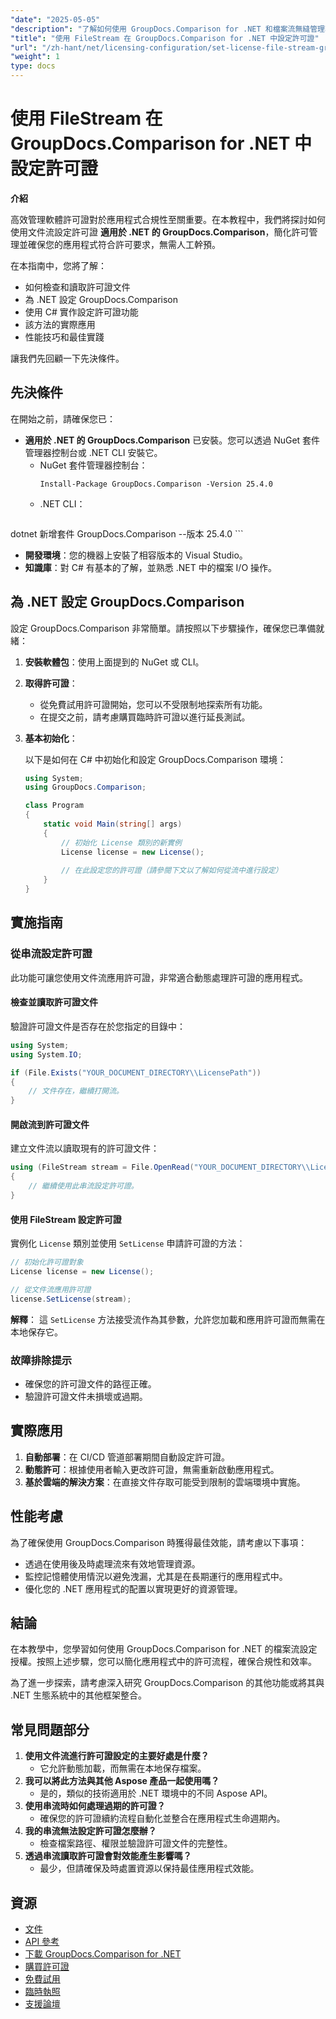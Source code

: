 ```yaml
---
"date": "2025-05-05"
"description": "了解如何使用 GroupDocs.Comparison for .NET 和檔案流無縫管理軟體授權。本指南提供程式碼範例和最佳實務。"
"title": "使用 FileStream 在 GroupDocs.Comparison for .NET 中設定許可證"
"url": "/zh-hant/net/licensing-configuration/set-license-file-stream-groupdocs-comparison-dotnet/"
"weight": 1
type: docs
---
```

# 使用 FileStream 在 GroupDocs.Comparison for .NET 中設定許可證

**介紹**

高效管理軟體許可證對於應用程式合規性至關重要。在本教程中，我們將探討如何使用文件流設定許可證 **適用於 .NET 的 GroupDocs.Comparison**，簡化許可管理並確保您的應用程式符合許可要求，無需人工幹預。

在本指南中，您將了解：
- 如何檢查和讀取許可證文件
- 為 .NET 設定 GroupDocs.Comparison
- 使用 C# 實作設定許可證功能
- 該方法的實際應用
- 性能技巧和最佳實踐

讓我們先回顧一下先決條件。

## 先決條件

在開始之前，請確保您已：
- **適用於 .NET 的 GroupDocs.Comparison** 已安裝。您可以透過 NuGet 套件管理器控制台或 .NET CLI 安裝它。
  - NuGet 套件管理器控制台：
    ```shell
    Install-Package GroupDocs.Comparison -Version 25.4.0
    ```
  - .NET CLI：
    ```bash
dotnet 新增套件 GroupDocs.Comparison --版本 25.4.0
    ```
- **開發環境**：您的機器上安裝了相容版本的 Visual Studio。
- **知識庫**：對 C# 有基本的了解，並熟悉 .NET 中的檔案 I/O 操作。

## 為 .NET 設定 GroupDocs.Comparison

設定 GroupDocs.Comparison 非常簡單。請按照以下步驟操作，確保您已準備就緒：

1. **安裝軟體包**：使用上面提到的 NuGet 或 CLI。
2. **取得許可證**：
   - 從免費試用許可證開始，您可以不受限制地探索所有功能。
   - 在提交之前，請考慮購買臨時許可證以進行延長測試。
3. **基本初始化**：

    以下是如何在 C# 中初始化和設定 GroupDocs.Comparison 環境：

    ```csharp
    using System;
    using GroupDocs.Comparison;

    class Program
    {
        static void Main(string[] args)
        {
            // 初始化 License 類別的新實例
            License license = new License();
            
            // 在此設定您的許可證（請參閱下文以了解如何從流中進行設定）
        }
    }
    ```

## 實施指南

### 從串流設定許可證

此功能可讓您使用文件流應用許可證，非常適合動態處理許可證的應用程式。

#### 檢查並讀取許可證文件

驗證許可證文件是否存在於您指定的目錄中：

```csharp
using System;
using System.IO;

if (File.Exists("YOUR_DOCUMENT_DIRECTORY\\LicensePath"))
{
    // 文件存在，繼續打開流。
}
```

#### 開啟流到許可證文件

建立文件流以讀取現有的許可證文件：

```csharp
using (FileStream stream = File.OpenRead("YOUR_DOCUMENT_DIRECTORY\\LicensePath"))
{
    // 繼續使用此串流設定許可證。
}
```

#### 使用 FileStream 設定許可證

實例化 `License` 類別並使用 `SetLicense` 申請許可證的方法：

```csharp
// 初始化許可證對象
License license = new License();

// 從文件流應用許可證
license.SetLicense(stream);
```

**解釋**： 這 `SetLicense` 方法接受流作為其參數，允許您加載和應用許可證而無需在本地保存它。

### 故障排除提示

- 確保您的許可證文件的路徑正確。
- 驗證許可證文件未損壞或過期。

## 實際應用

1. **自動部署**：在 CI/CD 管道部署期間自動設定許可證。
2. **動態許可**：根據使用者輸入更改許可證，無需重新啟動應用程式。
3. **基於雲端的解決方案**：在直接文件存取可能受到限制的雲端環境中實施。

## 性能考慮

為了確保使用 GroupDocs.Comparison 時獲得最佳效能，請考慮以下事項：
- 透過在使用後及時處理流來有效地管理資源。
- 監控記憶體使用情況以避免洩漏，尤其是在長期運行的應用程式中。
- 優化您的 .NET 應用程式的配置以實現更好的資源管理。

## 結論

在本教學中，您學習如何使用 GroupDocs.Comparison for .NET 的檔案流設定授權。按照上述步驟，您可以簡化應用程式中的許可流程，確保合規性和效率。

為了進一步探索，請考慮深入研究 GroupDocs.Comparison 的其他功能或將其與 .NET 生態系統中的其他框架整合。

## 常見問題部分

1. **使用文件流進行許可證設定的主要好處是什麼？**
   - 它允許動態加載，而無需在本地保存檔案。
2. **我可以將此方法與其他 Aspose 產品一起使用嗎？**
   - 是的，類似的技術適用於 .NET 環境中的不同 Aspose API。
3. **使用串流時如何處理過期的許可證？**
   - 確保您的許可證續約流程自動化並整合在應用程式生命週期內。
4. **我的串流無法設定許可證怎麼辦？**
   - 檢查檔案路徑、權限並驗證許可證文件的完整性。
5. **透過串流讀取許可證會對效能產生影響嗎？**
   - 最少，但請確保及時處置資源以保持最佳應用程式效能。

## 資源

- [文件](https://docs.groupdocs.com/comparison/net/)
- [API 參考](https://reference.groupdocs.com/comparison/net/)
- [下載 GroupDocs.Comparison for .NET](https://releases.groupdocs.com/comparison/net/)
- [購買許可證](https://purchase.groupdocs.com/buy)
- [免費試用](https://releases.groupdocs.com/comparison/net/)
- [臨時執照](https://purchase.groupdocs.com/temporary-license/)
- [支援論壇](https://forum.groupdocs.com/c/comparison/)